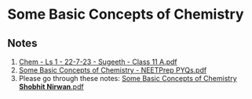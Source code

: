 # Some Basic Concepts of Chemistry

## Notes

1. [Chem - Ls 1 - 22-7-23 - Sugeeth - Class 11 A.pdf](https://drive.google.com/open?id=1TqccVayvnZ_RsJJJ9xJMPGPJJNV2rYTf&usp=drive_copy)  
2. [Some Basic Concepts of Chemistry - NEETPrep PYQs.pdf](https://drive.google.com/open?id=1rWsc_hLUFGU4FftmVL5RKwOMQDv8Qgla&usp=drive_copy)
3. Please go through these notes: [Some Basic Concepts of Chemistry **Shobhit Nirwan**.pdf](https://drive.google.com/open?id=1l5QlUl4gEdStmGg3IIroE5MLC-nDW3ZP&usp=drive_copy) 